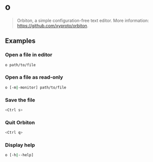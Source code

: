 # o

> Orbiton, a simple configuration-free text editor. More information: <https://github.com/xyproto/orbiton>.

## Examples

### Open a file in editor

```bash
o path/to/file
```

### Open a file as read-only

```bash
o [-m|-monitor] path/to/file
```

### Save the file

```bash
<Ctrl s>
```

### Quit Orbiton

```bash
<Ctrl q>
```

### Display help

```bash
o [-h|--help]
```
